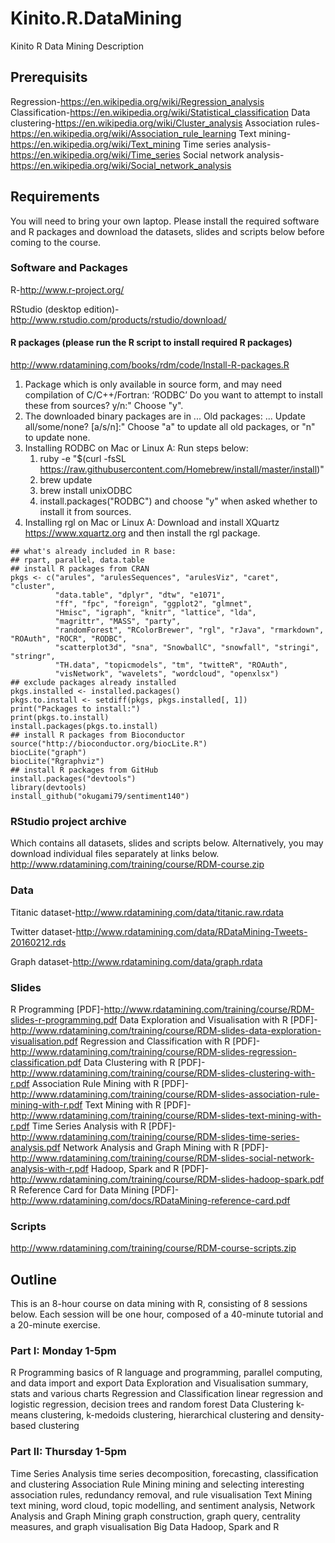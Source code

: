 # Kinito.R.DataMining
Kinito R Data Mining Description

## Prerequisits

Regression-https://en.wikipedia.org/wiki/Regression_analysis
Classification-https://en.wikipedia.org/wiki/Statistical_classification
Data clustering-https://en.wikipedia.org/wiki/Cluster_analysis
Association rules-https://en.wikipedia.org/wiki/Association_rule_learning
Text mining-https://en.wikipedia.org/wiki/Text_mining
Time series analysis-https://en.wikipedia.org/wiki/Time_series
Social network analysis-https://en.wikipedia.org/wiki/Social_network_analysis

## Requirements

You will need to bring your own laptop. Please install the required software and R packages and download the datasets, slides and scripts below before coming to the course.

### Software and Packages

R-http://www.r-project.org/

RStudio (desktop edition)-http://www.rstudio.com/products/rstudio/download/

#### R packages (please run the R script to install required R packages)

http://www.rdatamining.com/books/rdm/code/Install-R-packages.R

1. Package which is only available in source form, and may need compilation of C/C++/Fortran: ‘RODBC’
   Do you want to attempt to install these from sources? y/n:" 
   Choose "y".
2. The downloaded binary packages are in ... 
   Old packages: ...
   Update all/some/none? [a/s/n]:"
   Choose "a" to update all old packages, or "n" to update none.
3. Installing RODBC on Mac or Linux
   A: Run steps below:
     1) ruby -e "$(curl -fsSL https://raw.githubusercontent.com/Homebrew/install/master/install)"
     2) brew update
     3) brew install unixODBC
     4) install.packages("RODBC") and choose "y" when asked whether to install it from sources.
4. Installing rgl on Mac or Linux
  A: Download and install XQuartz https://www.xquartz.org and then install the rgl package.
```
## what's already included in R base:
## rpart, parallel, data.table
## install R packages from CRAN
pkgs <- c("arules", "arulesSequences", "arulesViz", "caret", "cluster", 
          "data.table", "dplyr", "dtw", "e1071",
          "ff", "fpc", "foreign", "ggplot2", "glmnet", 
          "Hmisc", "igraph", "knitr", "lattice", "lda",
          "magrittr", "MASS", "party", 
          "randomForest", "RColorBrewer", "rgl", "rJava", "rmarkdown", "ROAuth", "ROCR", "RODBC", 
          "scatterplot3d", "sna", "SnowballC", "snowfall", "stringi", "stringr",
          "TH.data", "topicmodels", "tm", "twitteR", "ROAuth",
          "visNetwork", "wavelets", "wordcloud", "openxlsx")
## exclude packages already installed
pkgs.installed <- installed.packages()
pkgs.to.install <- setdiff(pkgs, pkgs.installed[, 1])
print("Packages to install:")
print(pkgs.to.install)
install.packages(pkgs.to.install)
## install R packages from Bioconductor
source("http://bioconductor.org/biocLite.R")
biocLite("graph")
biocLite("Rgraphviz")
## install R packages from GitHub
install.packages("devtools")
library(devtools)
install_github("okugami79/sentiment140")
```

### RStudio project archive

Which contains all datasets, slides and scripts below. Alternatively, you may download individual files separately at links below.
http://www.rdatamining.com/training/course/RDM-course.zip

### Data

Titanic dataset-http://www.rdatamining.com/data/titanic.raw.rdata

Twitter dataset-http://www.rdatamining.com/data/RDataMining-Tweets-20160212.rds

Graph dataset-http://www.rdatamining.com/data/graph.rdata

### Slides

R Programming [PDF]-http://www.rdatamining.com/training/course/RDM-slides-r-programming.pdf
Data Exploration and Visualisation with R [PDF]-http://www.rdatamining.com/training/course/RDM-slides-data-exploration-visualisation.pdf
Regression and Classification with R  [PDF]-http://www.rdatamining.com/training/course/RDM-slides-regression-classification.pdf
Data Clustering with R [PDF]-http://www.rdatamining.com/training/course/RDM-slides-clustering-with-r.pdf
Association Rule Mining with R [PDF]-http://www.rdatamining.com/training/course/RDM-slides-association-rule-mining-with-r.pdf
Text Mining with R [PDF]-http://www.rdatamining.com/training/course/RDM-slides-text-mining-with-r.pdf
Time Series Analysis with R [PDF]-http://www.rdatamining.com/training/course/RDM-slides-time-series-analysis.pdf
Network Analysis and Graph Mining with R [PDF]-http://www.rdatamining.com/training/course/RDM-slides-social-network-analysis-with-r.pdf
Hadoop, Spark and R [PDF]-http://www.rdatamining.com/training/course/RDM-slides-hadoop-spark.pdf
R Reference Card for Data Mining [PDF]-http://www.rdatamining.com/docs/RDataMining-reference-card.pdf

### Scripts

http://www.rdatamining.com/training/course/RDM-course-scripts.zip

## Outline

This is an 8-hour course on data mining with R, consisting of 8 sessions below. Each session will be one hour, composed of a 40-minute tutorial and a 20-minute exercise.

### Part I: Monday 1-5pm

R Programming 
basics of R language and programming, parallel computing, and data import and export
Data Exploration and Visualisation
summary, stats and various charts
Regression and Classification
linear regression and logistic regression, decision trees and random forest
Data Clustering
k-means clustering, k-medoids clustering, hierarchical clustering and density-based clustering

### Part II: Thursday 1-5pm

Time Series Analysis
time series decomposition, forecasting, classification and clustering
Association Rule Mining 
mining and selecting interesting association rules, redundancy removal, and rule visualisation
Text Mining
text mining, word cloud, topic modelling, and sentiment analysis,
Network Analysis and Graph Mining
graph construction, graph query, centrality measures, and graph visualisation
Big Data
Hadoop, Spark and R
